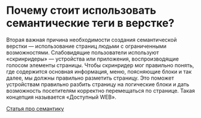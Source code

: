 # Почему стоит использовать семантические теги в верстке?

Вторая важная причина необходимости создания семантической верстки — использование страниц людьми с ограниченными возможностями. Слабовидящие пользователи используют «скринридеры» — устройства или приложения, воспроизводящие голосом элементы страницы. Чтобы скринридер мог правильно понять, где содержится основная информация, меню, поясняющие блоки и так далее, мы должны правильно разметить страницу. Это поможет устройствам правильно разбить страницу на логические блоки и дать возможность посетителям корректно перемещаться по странице. Такая концепция называется «Доступный WEB».

[Статья про семантику](https://htmlacademy.ru/blog/html/semantics)

